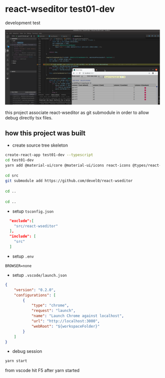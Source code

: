# react-wseditor test01-dev

development test

![](doc/sample-debug.png)

this project associate react-wseditor as git submodule in order to allow debug directly tsx files.

## how this project was built

- create source tree skeleton

```sh
create-react-app test01-dev --typescript
cd test01-dev
yarn add @material-ui/core @material-ui/icons react-icons @types/react-icons

cd src
git submodule add https://github.com/devel0/react-wseditor

cd ..

cd ..
```

- setup `tsconfig.json`

```json
  "exclude":[
    "src/react-wseditor"
  ],
  "include": [
    "src"
  ]  
```

- setup `.env`

```
BROWSER=none
```

- setup `.vscode/launch.json`

```json
{    
    "version": "0.2.0",
    "configurations": [                
        {
            "type": "chrome",
            "request": "launch",
            "name": "Launch Chrome against localhost",
            "url": "http://localhost:3000",
            "webRoot": "${workspaceFolder}"            
        }
    ]
}
```

- debug session

```sh
yarn start
```

from vscode hit F5 after yarn started
